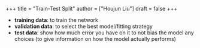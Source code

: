 +++
title = "Train-Test Split"
author = ["Houjun Liu"]
draft = false
+++

-   **training data**: to train the network
-   **validation data**: to select the best model/fitting strategy
-   **test data**: show how much error you have on it to not bias the model any choices (to give information on how the model actually performs)

